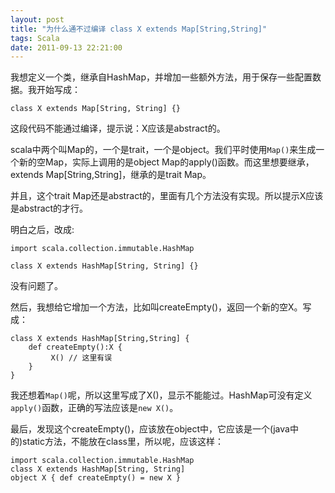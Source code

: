 ```yaml
---
layout: post
title: "为什么通不过编译 class X extends Map[String,String]"
tags: Scala
date: 2011-09-13 22:21:00
---
```


我想定义一个类，继承自HashMap，并增加一些额外方法，用于保存一些配置数据。我开始写成：

```
class X extends Map[String, String] {}
```

这段代码不能通过编译，提示说：X应该是abstract的。

scala中两个叫Map的，一个是trait，一个是object。我们平时使用`Map()`来生成一个新的空Map，实际上调用的是object Map的apply()函数。而这里想要继承，extends Map[String,String]，继承的是trait Map。

并且，这个trait Map还是abstract的，里面有几个方法没有实现。所以提示X应该是abstract的才行。

明白之后，改成:

```
import scala.collection.immutable.HashMap

class X extends HashMap[String, String] {}
```

没有问题了。

然后，我想给它增加一个方法，比如叫createEmpty()，返回一个新的空X。写成：

```
class X extends HashMap[String,String] {
    def createEmpty():X {
         X() // 这里有误
    }
}
```

我还想着`Map()`呢，所以这里写成了X()，显示不能能过。HashMap可没有定义`apply()`函数，正确的写法应该是`new X()`。

最后，发现这个createEmpty()，应该放在object中，它应该是一个(java中的)static方法，不能放在class里，所以呢，应该这样：

```
import scala.collection.immutable.HashMap
class X extends HashMap[String, String]
object X { def createEmpty() = new X }
```
